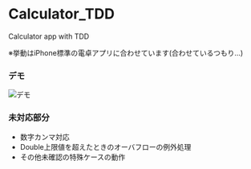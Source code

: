# Calculator_TDD
Calculator app with TDD

※挙動はiPhone標準の電卓アプリに合わせています(合わせているつもり...)

### デモ
![デモ](https://raw.githubusercontent.com/wiki/arusu0629/Calculator_TDD/Images/Calculator_TDD.gif)

### 未対応部分
- 数字カンマ対応
- Double上限値を超えたときのオーバフローの例外処理
- その他未確認の特殊ケースの動作
